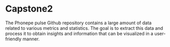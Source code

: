 # Capstone2
The Phonepe pulse Github repository contains a large amount of data related to various metrics and statistics. The goal is to extract this data and process it to obtain insights and information that can be visualized in a user-friendly manner.
